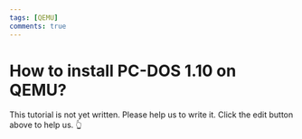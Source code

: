 ```yaml
---
tags: [QEMU]
comments: true
---
```


# How to install PC-DOS 1.10 on QEMU?

This tutorial is not yet written. Please help us to write it. Click the edit button above to help us. 👆